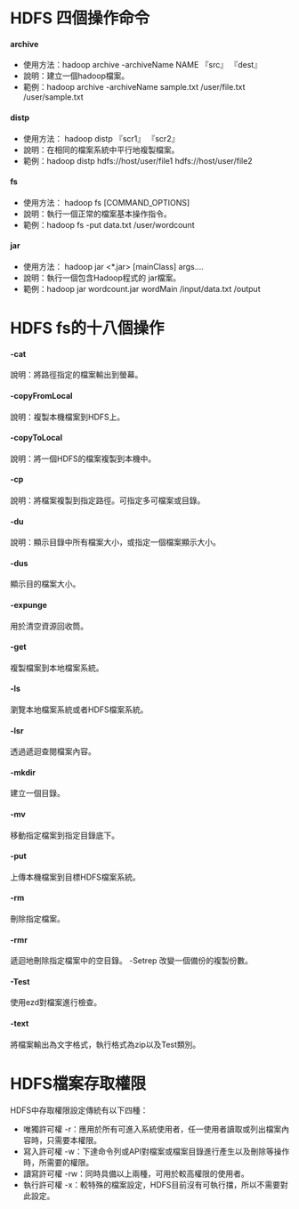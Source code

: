 # HDFS 四個操作命令
#### archive
* 使用方法：hadoop archive -archiveName NAME 『src』 『dest』
* 說明：建立一個hadoop檔案。
* 範例：hadoop archive -archiveName sample.txt /user/file.txt /user/sample.txt

#### distp

* 使用方法： hadoop distp 『scr1』 『scr2』
* 說明：在相同的檔案系統中平行地複製檔案。
* 範例：hadoop distp hdfs://host/user/file1 hdfs://host/user/file2

#### fs
* 使用方法： hadoop fs [COMMAND_OPTIONS]
* 說明：執行一個正常的檔案基本操作指令。
* 範例：hadoop fs -put data.txt /user/wordcount

#### jar
* 使用方法： hadoop jar  <*.jar>  [mainClass]  args....
* 說明：執行一個包含Hadoop程式的 jar檔案。
* 範例：hadoop jar wordcount.jar  wordMain /input/data.txt  /output

# HDFS fs的十八個操作
#### -cat
說明：將路徑指定的檔案輸出到螢幕。
#### -copyFromLocal
說明：複製本機檔案到HDFS上。
#### -copyToLocal
說明：將一個HDFS的檔案複製到本機中。
#### -cp
說明：將檔案複製到指定路徑。可指定多可檔案或目錄。
#### -du
說明：顯示目錄中所有檔案大小，或指定一個檔案顯示大小。
#### -dus
顯示目的檔案大小。
#### -expunge
用於清空資源回收筒。
#### -get
複製檔案到本地檔案系統。
#### -ls
瀏覽本地檔案系統或者HDFS檔案系統。
#### -lsr
透過遞迴查閱檔案內容。
#### -mkdir
建立一個目錄。
#### -mv
移動指定檔案到指定目錄底下。
#### -put
上傳本機檔案到目標HDFS檔案系統。
#### -rm
刪除指定檔案。
#### -rmr
遞迴地刪除指定檔案中的空目錄。
-Setrep
改變一個備份的複製份數。
#### -Test
使用ezd對檔案進行檢查。
#### -text
將檔案輸出為文字格式，執行格式為zip以及Test類別。

# HDFS檔案存取權限
HDFS中存取權限設定傳統有以下四種：
* 唯獨許可權 -r：應用於所有可進入系統使用者，任一使用者讀取或列出檔案內容時，只需要本權限。
* 寫入許可權 -w：下達命令列或API對檔案或檔案目錄進行產生以及刪除等操作時，所需要的權限。
* 讀寫許可權 -rw：同時具備以上兩種，可用於較高權限的使用者。
* 執行許可權 -x：較特殊的檔案設定，HDFS目前沒有可執行擋，所以不需要對此設定。
